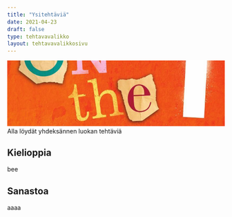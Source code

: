 ```yaml
---
title: "Ysitehtäviä"
date: 2021-04-23
draft: false
type: tehtavavalikko
layout: tehtavavalikkosivu
---
```

![Example image](/img/sivukuvat/otg3.jpg)
Alla löydät yhdeksännen luokan tehtäviä

## Kielioppia
bee

## Sanastoa
aaaa
